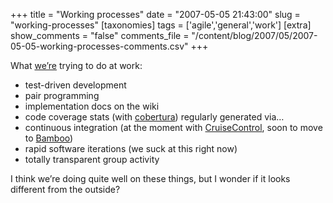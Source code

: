 +++
title = "Working processes"
date = "2007-05-05 21:43:00"
slug = "working-processes"
[taxonomies]
tags = ['agile','general','work']
[extra]
show_comments = "false"
comments_file = "/content/blog/2007/05/2007-05-05-working-processes-comments.csv"
+++

What [we’re](http://wiki.bath.ac.uk/display/bucswebdev/Home) trying to do at work:

- test-driven development
- pair programming
- implementation docs on the wiki
- code coverage stats (with [cobertura](http://cobertura.sourceforge.net/)) regularly generated via…
- continuous integration (at the moment with [CruiseControl](http://cruisecontrol.sourceforge.net/), soon to move to [Bamboo](http://www.atlassian.com/software/bamboo/))
- rapid software iterations (we suck at this right now)
- totally transparent group activity

I think we’re doing quite well on these things, but I wonder if it looks different from the outside?
